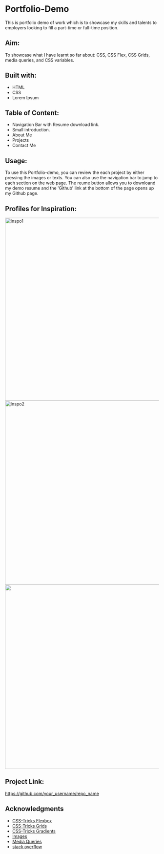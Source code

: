 # Portfolio-Demo

This is portfolio demo of work which is to showcase my skills and talents to employers looking to fill a part-time or full-time position.

## Aim:
To showcase what I have learnt so far about: CSS, CSS Flex, CSS Grids, media queries, and CSS variables.

## Built with:
* HTML
* CSS
* Lorem Ipsum

## Table of Content:
* Navigation Bar with Resume download link.
* Small introduction.
* About Me
* Projects
* Contact Me

## Usage:
To use this Portfolio-demo, you can review the each project by either pressing the images or texts. You can also use the navigation bar to jump to each section on the web page. The reume button allows you to downloand my demo resume and the 'Github' link at the bottom of the page opens up my Github page.

## Profiles for Inspiration:
<img width="599" alt="Inspo1" src="https://user-images.githubusercontent.com/97250633/221959081-1ed8376f-9b45-4611-a95e-19ae254c19ef.png">
<img width="603" alt="Inspo2" src="https://user-images.githubusercontent.com/97250633/221959097-c087a29c-b56c-47f9-b3fa-b22a7cfd89b0.png">
<img width="603"![Inspo3] src="https://user-images.githubusercontent.com/97250633/221959757-4aea1c6a-d3fd-4891-8f19-e909fed9113a.png")>


## Project Link:
https://github.com/your_username/repo_name

## Acknowledgments
* [CSS-Tricks Flexbox](https://css-tricks.com/snippets/css/a-guide-to-flexbox/)
* [CSS-Tricks Grids](https://css-tricks.com/snippets/css/complete-guide-grid/)
* [CSS-Tricks Gradients](https://css-tricks.com/css3-gradients/#:~:text=Just%20as%20you%20can%20declare,better%20for%20control%20and%20performance.)
* [Images](https://unsplash.com/)
* [Media Queries](https://developer.mozilla.org/en-US/docs/Web/CSS/Media_Queries/Using_media_queries)
* [stack overflow](https://stackoverflow.com/)
